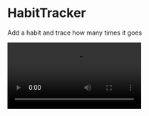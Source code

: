 # HabitTracker
Add a habit and trace how many times it goes

![HabitTracker Demo](Demo/HabitTracker.mov)

